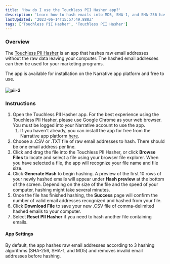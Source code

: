 ```yaml
---
title: 'How do I use the Touchless PII Hasher app?'
description: 'Learn how to hash emails into MD5, SHA-1, and SHA-256 hashed emails using our email hash generator, the Touchless PII Hasher.'
lastUpdated: '2023-06-14T15:57:49.888Z'
tags: ['Touchless PII Hasher', 'Touchless PII Hasher']
---
```

### Overview

The [Touchless PII Hasher](https://app.narrative.io/app/touchless-pii-hasher) is an app that hashes raw email addresses without the raw data leaving your computer. The hashed email addresses can then be used for your marketing programs.

The app is available for installation on the Narrative app platform and free to use.

#### ![pii-3](https://solutions.narrative.io/hubfs/pii-3.gif)

### Instructions

1.  Open the Touchless PII Hasher app. For the best experience using the Touchless PII Hasher, please use Google Chrome as your web browser. You must be logged into your Narrative account to use the app.
    1.  If you haven't already, you can install the app for free from the Narrative app platform [here](https://app.narrative.io/app/touchless-pii-hasher).
2.  Choose a .CSV or .TXT file of raw email addresses to hash. There should be one email address per line.
3.  Click and drag the file into the Touchless PII Hasher, or click **Browse Files** to locate and select a file using your browser file explorer. When you have selected a file, the app will recognize your file name and file size.
4.  Click **Generate Hash** to begin hashing. A preview of the first 10 rows of your newly hashed emails will appear under **Hash preview** at the bottom of the screen. Depending on the size of the file and the speed of your computer, hashing might take several minutes.
5.  Once the file has finished hashing, the **Success** page will confirm the number of valid email addresses recognized and hashed from your file.
6.  Click **Download File** to save your new .CSV file of comma-delimited hashed emails to your computer.
7.  Select **Reset PII Hasher** if you need to hash another file containing emails.

#### App Settings

By default, the app hashes raw email addresses according to 3 hashing algorithms (SHA-256, SHA-1, and MD5) and removes invalid email addresses before hashing. 

